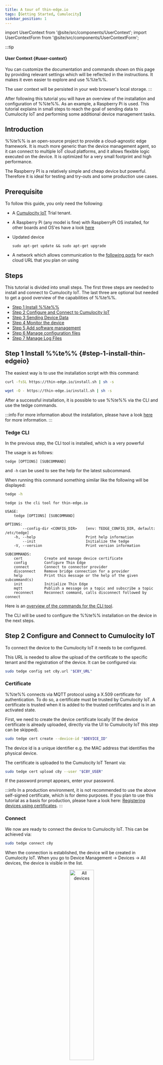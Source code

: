 ```yaml
---
title: A tour of thin-edge.io
tags: [Getting Started, Cumulocity]
sidebar_position: 1
---
```


import UserContext from '@site/src/components/UserContext';
import UserContextForm from '@site/src/components/UserContextForm';

:::tip
#### User Context {#user-context}

You can customize the documentation and commands shown on this page by providing relevant settings which will be reflected in the instructions. It makes it even easier to explore and use %%te%%.

<UserContextForm settings="DEVICE_ID,C8Y_URL,C8Y_USER" />

The user context will be persisted in your web browser's local storage.
:::

After following this tutorial you will have an overview of the installation and configuration of %%te%%. As an example, a Raspberry Pi is used. This tutorial explains in small steps to reach the goal of sending data to Cumulocity IoT and performing some additional device management tasks.


## Introduction

%%te%% is an open-source project to provide a cloud-agnostic edge framework. It is much more generic than the device management agent, so it can connect to multiple IoT cloud platforms, and it allows flexible logic executed on the device. It is optimized for a very small footprint and high performance.

The Raspberry PI is a relatively simple and cheap device but powerful. Therefore it is ideal for testing and try-outs and some production use cases.


##  Prerequisite

To follow this guide, you only need the following:
- A [Cumulocity IoT](https://cumulocity.com/pages/free-trial/) Trial tenant.

- A Raspberry Pi (any model is fine) with RaspberryPi OS installed, for other boards and OS'es have a look [here](../references/supported-platforms.md)
- Updated device

    ```
    sudo apt-get update && sudo apt-get upgrade
    ```

- A network which allows communication to the [following ports](../references/supported-platforms.md#network_configuration) for each cloud URL that you plan on using

## Steps

This tutorial is divided into small steps. The first three steps are needed to install and connect to Cumulocity IoT. The last three are optional but needed to get a good overview of the capabilities of %%te%%.

- [Step 1 Install %%te%%](#step-1-install-thin-edgeio)
- [Step 2 Configure and Connect to Cumulocity IoT](#step-2-configure-and-connect-to-cumulocity-iot)
- [Step 3 Sending Device Data](#step-3-sending-device-data)
- [Step 4 Monitor the device](#step-4-monitor-the-device)
- [Step 5 Add software management](#step-5-add-software-management)
- [Step 6 Manage configuration files](#step-6-manage-configuration-files)
- [Step 7 Manage Log Files](#step-7-manage-log-files)


## Step 1 Install %%te%% {#step-1-install-thin-edgeio}

The easiest way is to use the installation script with this command:

```sh tab={"label":"curl"}
curl -fsSL https://thin-edge.io/install.sh | sh -s
```

```sh tab={"label":"wget"}
wget -O - https://thin-edge.io/install.sh | sh -s
```

After a successful installation, it is possible to use %%te%% via the CLI and use the tedge commands.

:::info
For more information about the installation, please have a look [here](../install/index.md) for more information.
:::

### Tedge CLI

In the previous step, the CLI tool is installed, which is a very powerful

The usage is as follows:
```
tedge [OPTIONS] [SUBCOMMAND]
```
and `-h` can be used to see the help for the latest subcommand.

When running this command something similar like the following will be displayed:


```sh
tedge -h
```

```run command="tedge -h" lang="text" title="Output"
tedge is the cli tool for thin-edge.io

USAGE:
    tedge [OPTIONS] [SUBCOMMAND]

OPTIONS:
        --config-dir <CONFIG_DIR>    [env: TEDGE_CONFIG_DIR, default: /etc/tedge]
    -h, --help                       Print help information
        --init                       Initialize the tedge
    -V, --version                    Print version information

SUBCOMMANDS:
    cert          Create and manage device certificate
    config        Configure Thin Edge
    connect       Connect to connector provider
    disconnect    Remove bridge connection for a provider
    help          Print this message or the help of the given subcommand(s)
    init          Initialize Thin Edge
    mqtt          Publish a message on a topic and subscribe a topic
    reconnect     Reconnect command, calls disconnect followed by connect
```

Here is an [overview of the commands for the CLI tool](../references/cli/index.md).

The CLI will be used to configure the %%te%% installation on the device in the next steps.

## Step 2 Configure and Connect to Cumulocity IoT

To connect the device to the Cumulocity IoT it needs to be configured.

This URL is needed to allow the upload of the certificate to the specific tenant and the registration of the device. It can be configured via:

<UserContext>

```sh
sudo tedge config set c8y.url "$C8Y_URL"
```

</UserContext>

### Certificate

%%te%% connects via MQTT protocol using a X.509 certificate for authentication. To do so, a certificate must be trusted by Cumulocity IoT. A certificate is trusted when it is added to the trusted certificates and is in an activated state.

First, we need to create the device certificate locally (If the device certificate is already uploaded, directly via the UI to Cumulocity IoT this step can be skipped).

<UserContext>

```sh
sudo tedge cert create --device-id "$DEVICE_ID"
```

</UserContext>

The device id is a unique identifier e.g. the MAC address that identifies the physical device.

The certificate is uploaded to the Cumulocity IoT Tenant via:

<UserContext>

```sh
sudo tedge cert upload c8y --user "$C8Y_USER"
```

</UserContext>

If the password prompt appears, enter your password.

:::info
In a production environment, it is not recommended to use the above self-signed certificate, which is for demo purposes. If you plan to use this tutorial as a basis for production, please have a look here: [Registering devices using certificates](https://cumulocity.com/guides/10.7.0/device-sdk/mqtt/#device-certificates).
:::

### Connect

We now are ready to connect the device to Cumulocity IoT. This can be achieved via:

```sh
sudo tedge connect c8y
```

When the connection is established, the device will be created in Cumulocity IoT. When you go to Device Management &rarr; Devices &rarr; All devices, the device is visible in the list.

<p align="center">
    <img
        src={require('./images/DevicesList.png').default}
        alt="All devices"
        width="40%"
    />
</p>

## Step 3 Sending Device Data

Once your device is configured and connected to Cumulocity IoT, you can start sending measurements, events or alarms. In the standard configuration, you can not connect externally to the mosquito broker and thus the messages have to be sent directly from the device itself.

Below shows some examples on how to publish an MQTT message via the command line:

```sh te2mqtt formats=v1
tedge mqtt pub '{{TOPIC}}' '{{PAYLOAD}}'
```

%%te%% comes with a tedge-mapper daemon. This process collects the data from the `te/#` topics and translates them to the tedge payloads on the `c8y/#` topics which are mapped directly to Cumulocity IoT. The mapper translates simple JSON to the desired target payload for Cumulocity IoT.

### Sending measurements

Measurements within Cumulocity IoT represent regularly acquired readings and statistics from sensors.

A simple single-valued measurement like a temperature measurement can be represented in %%te%% JSON as follows:

```json
{"temperature": 25}
```

With the key-value pair representing the measurement type and the numeric value of the measurement. The endpoint that is supervised by the tedge-mapper for measurements is:

```sh
te/+/+/+/+/m/+
```

The temperature measurement described above can be sent as follows:

```sh te2mqtt formats=v1
tedge mqtt pub te/device/main///m/ '{"temperature": 25}'
```

### Sending events

Events are used to pass real-time information, which is not just plain sensor values, through Cumulocity IoT.

A simple event can be represented in %%te%% JSON as follows:

```json
{
  "text": "A door was closed"
}
```

The endpoint that is supervised by the tedge-mapper for events is:

```sh
te/+/+/+/+/e/+
```

So the door open event described above can be sent as follows:

```sh te2mqtt formats=v1
tedge mqtt pub te/device/main///e/door '{"text": "A door was closed"}'
```

:::info
The command does not provide the `time` property, so the current timestamp will be injected by the mapper.
However an explicit time can be given as a Unix timestamp, as in `"time": 1706794400`, or using RFC 3339, as in `"time":"2024-02-01T13:32:19+00:00"`.
:::

When you go to events (`Device management` &rarr; `your device` &rarr; `events`), you should see this:

![Sending Events](./images/SendingEvents.png)

## Step 4 Monitor the device

With %%te%% device monitoring, you can collect metrics from the device and forward these device metrics to Cumulocity IoT.

Device monitoring can be enabled by installing a community package, [tedge-collectd-setup](https://cloudsmith.io/~thinedge/repos/community/packages/?q=name%3A%27%5Etedge-collectd-setup%24%27), which will install [collectd](https://collectd.org/) and configure some sensible defaults including monitoring of cpu, memory and disk metrics.

```sh tab={"label":"Debian/Ubuntu"}
sudo apt-get install tedge-collectd-setup
```

```sh tab={"label":"RHEL/Fedora/RockyLinux"}
sudo dnf install tedge-collectd-setup
```

```sh tab={"label":"Alpine"}
sudo apk add tedge-collectd-setup
```

What you should see by now is that data arrives on the `collectd/#` topics. You can check that via:

```sh te2mqtt formats=v1
tedge mqtt sub 'collectd/#'
```

The output will be similar like:

```log title="Output"
INFO: Connected
[collectd/raspberrypi/df-root/percent_bytes-used] 1667205183.407:11.7998857498169
[collectd/raspberrypi/memory/percent-used] 1667205183.408:4.87045198079293
[collectd/raspberrypi/cpu/percent-active] 1667205184.398:1.52284263959391
```

:::note
The default collectd settings, `/etc/collectd/collectd.conf`, use conservative interval times, e.g. 10 mins to 1 hour depending on the metric. This is done so that the metrics don't consume unnecessary IoT resources both on the device and in the cloud. If you want to push the metrics more frequently then you will have to adjust the `Interval` settings either globally or on the individual plugins. Make sure you restart the collectd service after making any changes to the configuration.
:::

The `tedge-mapper-collectd` service subscribes to the `collectd/#` topics and translates them to the tedge payloads, then the respective cloud mappers will translate the %%te%% messages to the format dictated by each cloud.

As an example, you can inspect the Cumulocity IoT translated metrics using the following command:

```sh te2mqtt formats=v1
tedge mqtt sub 'c8y/#'
```

The output will be similar like:

```log title="Output"
INFO: Connected
[c8y/measurement/measurements/create] {"type":"ThinEdgeMeasurement","time":"2022-10-31T08:35:44.398000001Z","cpu":{"percent-active":{"value":1.26262626262626}},"memory":{"percent-used":{"value":4.87024847292786}}}
[c8y/measurement/measurements/create] {"type":"ThinEdgeMeasurement","time":"2022-10-31T08:35:45.398000001Z","memory":{"percent-used":{"value":4.87024847292786}},"cpu":{"percent-active":{"value":1.01522842639594}}}
[c8y/measurement/measurements/create] {"type":"ThinEdgeMeasurement","time":"2022-10-31T08:35:46.398000001Z","memory":{"percent-used":{"value":4.87024847292786}},"cpu":{"percent-active":{"value":0.759493670886076}}}
[c8y/measurement/measurements/create] {"type":"ThinEdgeMeasurement","time":"2022-10-31T08:35:47.398000001Z","memory":{"percent-used":{"value":4.87024847292786}},"cpu":{"percent-active":{"value":2.01005025125628}}}
[c8y/measurement/measurements/create] {"type":"ThinEdgeMeasurement","time":"2022-10-31T08:35:48.398000001Z","memory":{"percent-used":{"value":4.87004496506279}},"cpu":{"percent-active":{"value":0.254452926208651}}}
```

The monitoring data will appear in Cumulocity IoT on the device in the measurement section.
![CollectdMeasurements](./images/CollectdMeasurements.png)


### Edit Collectd

To change the monitored data, it is needed to change the collectd.conf. This can be done via Cumulocity IoT, and [step 6](#change-collectd-configuration) explains how to do it.


## Step 5 Add software management

Software management takes care of allowing installation and management of any type of software from Cumulocity IoT. Since the type is generic, any type of software can be managed. In %%te%% this can be extended with plugins. For every software type, a particular plugin is needed.

The following plugins do exist:

- Docker
- APT
- Docker-compose
- Snap

To use those plugins they need to be copied to the following folder:

```sh
/etc/tedge/sm-plugins/
```

The APT plugin (provided by the `tedge-apt-plugin` package) is installed by default. You can find the other plugins in the repository. Make sure to disconnect/reconnect the device after adding plugins via:

<!-- TODO: Verify if reconnecting the mapper is really necessary! -->

```sh
sudo tedge reconnect c8y
```

### Adding new software into the software repository in Cumulocity IoT

1. Go to Cumulocity IoT

2. Go to `Management` &rarr; `Software repository` (left in the menu) and click `Add software` at the right of the top menu bar.

3. In the dialog box, enter a name for the software and confirm it by clicking `Add new`, a description and its version.

4. %%te%% contains a default plugin supporting `debian` packages from both `apt` repositories as well as remote locations.
    If you prefer to use packages from an `apt` repository, select the `Provide a file path` option and give an empty space (' ').

    ![Add new software](./images/AddSoftware.png)

    If you would like to use other sources (eg. a file uploaded to your cloud or an external source), provide the full URL to the file.
    If you would like to upload your binaries, select `Upload a binary` option and upload the file to Cumulocity IoT software repository.


5. Press `Add Software` button.


### Installing software on a device

1. Go to Cumulocity IoT
2. Click `All devices` in the Devices menu, select the desired device from the device list and open its Software tab.

    The Software tab shows a list of all available software installed on the device. If a given software has a type, it will be displayed next to its name. It is possible to search for a particular software by its name or filter the list by software type.

3. Click on `Install software`, on the bottom of the page
4. Find/select the software which was added to the repository in the previous step.
5. Select the right version and click on `install`
6. Then click on `apply changes`, the software will be installed.

When a different version of the already installed software needs to be installed, choose in step 4 the installed software from the list and in step 5 the desired version.

Find more information about [how to manage the software](https://cumulocity.com/guides/users-guide/device-management/#managing-software-on-a-device) on a device.

How to [develop your own plugins](../extend/software-management.md) is described here.

## Step 6 Manage configuration files

With %%te%% it is possible to manage config files on a device by using the Cumulocity IoT configuration management feature as a part of Device Management.

This functionality is directly installed with the initial script. However, it is needed to configure its configuration file to add the entries for the configuration files which need to be managed.

As an example you can copy the following content to add some new configuration files which can be retrieved or applied to the device:

```toml title="file: /etc/tedge/plugins/tedge-configuration-plugin.toml"
files = [
    { path = '/etc/tedge/tedge.toml' },
    { path = '/etc/tedge/mosquitto-conf/c8y-bridge.conf', type = 'c8y-bridge.conf' },
    { path = '/etc/tedge/mosquitto-conf/tedge-mosquitto.conf', type = 'tedge-mosquitto.conf' },
    { path = '/etc/mosquitto/mosquitto.conf', type = 'mosquitto.conf' }
]
```

Where:

* `path` is the full path to the configuration file.
* `type` is a unique alias for each file entry which will be used to represent that file in Cumulocity UI.

Then navigate to  Cumulocity IoT Device Management and the desired device. Open its Configuration tab. You can find tedge-configuration-plugin and more are listed as supported configuration types, as declared in the plugin configuration file. Here you can save the configuration files into the repository or download them.


### Change configuration files via Cumulocity IoT.

If there is a need to change one or more configuration files, there is more than one option to follow:

* Create a whole new configuration file
* Change an existing configuration file

In this tutorial the last option is explained, there are some steps to be taken:

![Configuration Management](./images/ConfigurationManagement.png)


1. Save the configuration file to the repository (`Device management` &rarr; `configuration`. In the list of configuration files  pick  a file to change and click on `Save to repository`).
2. Go to `Management` &rarr; `configuration` snapshots repository.
3. Download the configuration file which needs to be changed (the one you saved to the repository in step 1).
4. Edit this file as needed.
5. Click on `Add configuration snapshot` (top right).
6. Fill the fields, make sure the device type is %%te%%, select the right Configuration type and add the (just edited) configuration file and click on  `Add configuration`.
7. Go back to the device and then to the configuration. In the Available supported configuration you will see the configuration file which was just created. When you click on it, you will see the content.
8. Then click on  `send configuration to device` the configuration file is uploaded to the device.
9. If you then click on `get snapshot from device` (select the right configuration file in device-supported configurations), you will see the change of the configuration file.



![Change Configuration](./images/ChangeConfiguration.png)

### Change collectd configuration file via Cumulocity IoT {#change-collectd-configuration}

To change the collectd metrics of the device, which are displayed in Cumulocity IoT, the next steps are needed. These are similar to the steps in the previous paragraphs.


1. Add a new entry to the `files` section of the plugin's configuration file

    ```toml title="file: /etc/tedge/plugins/tedge-configuration-plugin.toml"
    files = [
      # ...
      {path = '/etc/collectd/collectd.conf', type = 'collectd.conf'},
    ]
    ```

2. Save the configuration file to the repository
3. Go to `Management` &rarr; `configuration` snapshots repository
4. Download the configuration file which needs to be changed
5. Edit this file as needed
6. Click on `Add configuration snapshot` (top right)
7. Fill in the fields, make sure the device type is %%te%% and select the right Configuration type and add the (just edited) configuration file then click on `Add configuration`
8. Go back to the device and then to the configuration. In the Available supported configuration you will see the configuration file which was just created. When you click on it, you will see the content
9. Then click on `send configuration to the device` the configuration file is uploaded to the device.
10. If you then click on get snapshot from device (select the right configuration file in device supported configurations), you will see the change of the configuration file.


## Step 7 Manage Log Files

With %%te%% it is possible to request log files from a device by using the Cumulocity IoT log request feature as a part of Device Management.

This functionality is also installed by default but some configuration is needed to indicate which log files the plugin should manage.

Log files can be added by creating or editing the following file with the given contents:

```toml title="file: /etc/tedge/plugins/tedge-log-plugin.toml"
files = [
  { type = "software-management", path = "/var/log/tedge/agent/workflow-software_*" },
  { type = "mosquitto", path = "/var/log/mosquitto/mosquitto.log" },
  { type = "daemon", path = "/var/log/daemon.log" },
  { type = "user", path = "/var/log/user.log" },
  { type = "apt-history", path = "/var/log/apt/history.log" },
  { type = "apt-term", path = "/var/log/apt/term.log" },
  { type = "auth", path = "/var/log/auth.log" },
  { type = "dpkg", path = "/var/log/dpkg.log" },
  { type = "kern", path = "/var/log/kern.log" }
]
```

To see the content of the log files in Cumulocity IoT, take the following steps:

1. Go to device management and select the right device.

2. Select `Logs`. In this screen, you can request Log files
3. Click on `Request log file`(the top right).
4. In the next screen you can select a date range and a type of log.
5. Then click on `Request log file`.
6. Refresh the page.
7. Click on the requested log file, you should see something similar to this:

![Request Log file](./images/RequestLogfile.png)

If `tedge-log-plugin.toml` is added to the `tedge-configuration-plugin.toml` it is possible to do the administration from there.

However, keep in mind that the daemon has to be restarted every time the `/etc/tedge/plugins/tedge-log-plugin.toml` is touched via the command line.

### Final remarks and summary

With this getting started tutorial you gained some insights on how to install and configure %%te%% on a Raspberry Pi.

If you didn't try the optional steps in this tutorial, it might be a nice idea to work on these as you then get a better insight into the device management capabilities of %%te%%. Other things you can work on are capabilities like working with child devices, building your own plugin etc. Tutorials for that can be found [here](../operate/index.md).
